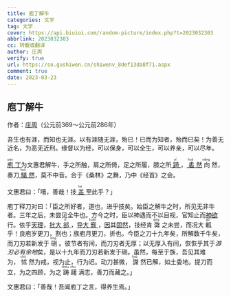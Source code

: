 ```yaml
---
title: 庖丁解牛
categories: 文学
tag: 文学
cover: https://api.biuioi.com/random-picture/index.php?t=2023032303
abbrlink: 2023032303
cc: 转载或翻译
author: 庄周
verify: true
url: https://so.gushiwen.cn/shiwenv_8def13da8f71.aspx
comment: true
date: 2023-03-23
---
```


<div class="heti heti--ancient heti--annotation">
    <h2>庖丁解牛</h2>
    <p class="heti-meta heti-small">作者：<abbr title="庄子">庄周</abbr>（公元前<heti-spacing class="heti-spacing-end">369</heti-spacing>～公元前<heti-spacing class="heti-spacing-start heti-spacing-end">286</heti-spacing>年）</p>
    <p>吾生也有涯，而知也无涯。以有涯随无涯，殆已！已而为知者，殆而已矣！为善无近名，为恶无近刑。缘督以为经，可以保身，可以全生，可以养亲，可以尽年。</p>
    <p><u title="名丁的厨工。先秦古书往往以职业放在人名前"><ruby>
                <rb>庖</rb>
                <rp>(</rp>
                <rt lang="zh-Latn">páo</rt>
                <rp>)</rp>
            </ruby>丁</u>为文惠君解牛，手之所触，肩之所倚，足之所履，膝之所<u title="支撑，接触"><ruby>
                <rb>踦</rb>
                <rp>(</rp>
                <rt lang="zh-Latn">yǐ</rt>
                <rp>)</rp>
            </ruby></u>，<u title="砉然：砉，又读xū，象声词。砉然，皮骨相离的声音"><ruby>
                <rb>砉</rb>
                <rp>(</rp>
                <rt lang="zh-Latn">huā</rt>
                <rp>)</rp>
            </ruby>然</u><ruby>
            <rb>向</rb>
            <rp>(</rp>
            <rt lang="zh-Latn">xiǎng</rt>
            <rp>)</rp>
        </ruby>然，奏刀<u title="騞然：象声词，形容比砉然更大的进刀解牛声"><ruby>
                <rb>騞</rb>
                <rp>(</rp>
                <rt lang="zh-Latn">huō</rt>
                <rp>)</rp>
            </ruby>然</u>，莫不中音。合于《桑林》之舞，乃中《经首》之会。</p>
    <p>文惠君曰<heti-adjacent class="heti-adjacent-half">：</heti-adjacent>「嘻，善哉！技<u title="通「盍」，何，怎样"><ruby>
                <rb>盖</rb>
                <rp>(</rp>
                <rt lang="zh-Latn">hé</rt>
                <rp>)</rp>
            </ruby></u>至此乎<heti-adjacent class="heti-adjacent-half">？</heti-adjacent>」</p>
    <p>庖丁释刀对曰<heti-adjacent class="heti-adjacent-half">：</heti-adjacent>「臣之所好者，道也，进乎技矣。始臣之解牛之时，所见无非牛者。三年之后，未尝见全牛也。方今之时，臣以神遇而不以目视，官知止而<u title="指精神活动">神欲</u>行。依乎<u title="指牛的生理上的天然结构">天理</u>，<u title="击入大的缝隙">批大<ruby>
                <rb>郤</rb>
                <rp>(</rp>
                <rt lang="zh-Latn">xì</rt>
                <rp>)</rp>
            </ruby></u>，<u title="顺着（骨节间的）空处进刀">导大<ruby>
                <rb>窾</rb>
                <rp>(</rp>
                <rt lang="zh-Latn">kuǎn</rt>
                <rp>)</rp>
            </ruby></u>，<u title="依">因</u>其<u title="指牛体本来的结构">固然</u>，技经肯<ruby>
            <rb>綮</rb>
            <rp>(</rp>
            <rt lang="zh-Latn">qìng</rt>
            <rp>)</rp>
        </ruby>之未尝，而况大<ruby>
            <rb>軱</rb>
            <rp>(</rp>
            <rt lang="zh-Latn">gū</rt>
            <rp>)</rp>
        </ruby>乎！良庖岁更刀，割也；族庖月更刀，折也。今臣之刀十九年矣，所解数千牛矣，而刀刃若新发于<ruby>
            <rb>硎</rb>
            <rp>(</rp>
            <rt lang="zh-Latn">xíng</rt>
            <rp>)</rp>
        </ruby>。彼节者有间，而刀刃者无厚；以无厚入有间，恢恢乎其于<em>游刃必有余地</em>矣，是以十九年而刀刃若新发于硎。虽然，每至于族，吾见其难为，<ruby>
            <rb>怵</rb>
            <rp>(</rp>
            <rt lang="zh-Latn">chù</rt>
            <rp>)</rp>
        </ruby>然为戒，视为止，行为迟。动刀甚微，<ruby>
            <rb>謋</rb>
            <rp>(</rp>
            <rt lang="zh-Latn">huò</rt>
            <rp>)</rp>
        </ruby>然已解，如土委地。提刀而立，为之四顾，为之<ruby>
            <rb>踌</rb>
            <rp>(</rp>
            <rt lang="zh-Latn">chóu</rt>
            <rp>)</rp>
            <rb>躇</rb>
            <rp>(</rp>
            <rt lang="zh-Latn">chú</rt>
            <rp>)</rp>
        </ruby>满志，善刀而藏之<heti-adjacent class="heti-adjacent-half">。</heti-adjacent>」</p>
    <p>文惠君曰<heti-adjacent class="heti-adjacent-half">：</heti-adjacent>「善哉！吾闻庖丁之言，得养生焉<heti-adjacent class="heti-adjacent-half">。</heti-adjacent>」</p>
</div>
